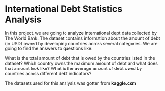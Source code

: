 # International Debt Statistics Analysis

In this project, we are going to analyze international dept data collected by The World Bank. The dataset contains information about the amount of debt (in USD) owned by developing countries across several categories. We are going to find the answers to questions like:

What is the total amount of debt that is owed by the countries listed in the dataset? Which country owns the maximum amount of debt and what does that amount look like? What is the average amount of debt owed by countries across different debt indicators? 

The datasets used for this analysis was gotten from **kaggle.com**





